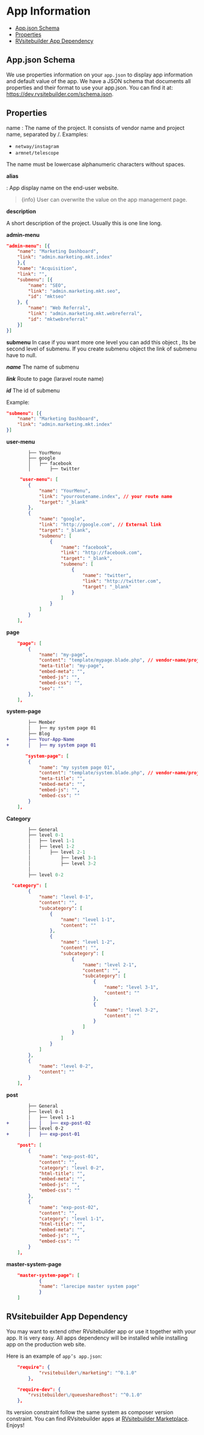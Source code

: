 # App Information

- [App.json Schema](#appjson-schema)
- [Properties](#properties)
- [RVsitebuilder App Dependency](#rvsitebuilder-app-dependency)

## App.json Schema

We use properties information on your `app.json` to display app information and default value of the app. We have a JSON schema that documents all properties and their format to use your app.json. You can find it at: https://dev.rvsitebuilder.com/schema.json.

<!-- TODO: @Settavut create the full list of schema.json above and make above URL accessible. And explain it below similar to https://getcomposer.org/doc/04-schema.md -->

<a name="Properties"></a>

## Properties

name
: The name of the project. It consists of vendor name and project name, separated by /. Examples:

- `netway/instagram`
- `armnet/telescope`

The name must be lowercase alphanumeric characters without spaces.

**alias**

: App display name on the end-user website.

> {info} User can overwrite the value on the app management page.

**description**

A short description of the project. Usually this is one line long.

**admin-menu**

```json
"admin-menu": [{
    "name": "Marketing Dashboard",
    "link": "admin.marketing.mkt.index"
    },{
    "name": "Acquisition",
    "link": "",
    "submenu": [{
        "name": "SEO",
        "link": "admin.marketing.mkt.seo",
        "id": "mktseo"
    }, {
        "name": "Web Referral",
        "link": "admin.marketing.mkt.webreferral",
        "id": "mktwebreferral"
    }]
}]
```

**submenu**
In case if you want more one level you can add this object , Its be second level of submenu. If you create submenu object the link of submenu have to null.

**_name_**
The name of submenu

**_link_**
Route to page (laravel route name)

**_id_**
The id of submenu

Example:

```json
"submenu": [{
    "name": "Marketing Dashboard",
    "link": "admin.marketing.mkt.index"
}]
```

**user-menu**

```text
        ├── YourMenu
        ├── google
        │   ├── facebook
        │       ├── twitter
```

```json
     "user-menu": [
        {
            "name": "YourMenu",
            "link": "yourroutename.index", // your route name
            "target": "_blank"
        },
        {
            "name": "google",
            "link": "http://google.com", // External link
            "target": "_blank",
            "submenu": [
                {
                    "name": "facebook",
                    "link": "http://facebook.com",
                    "target": "_blank",
                    "submenu": [
                        {
                            "name": "twitter",
                            "link": "http://twitter.com",
                            "target": "_blank"
                        }
                    ]
                }
            ]
        }
    ],
```

**page**

```json
    "page": [
        {
            "name": "my-page",
            "content": "template/mypage.blade.php", // vendor-name/project-name/resources/view/template/mypage.blade.php
            "meta-title": "my-page",
            "embed-meta": "",
            "embed-js": "",
            "embed-css": "",
            "seo": ""
        },
    ],
```

**system-page**

```diff
        ├── Member
        │   ├── my system page 01
        ├── Blog
+       ├── Your-App-Name
+       │   ├── my system page 01

```

```json
       "system-page": [
        {
            "name": "my system page 01",
            "content": "template/system.blade.php", // vendor-name/project-name/resources/view/template/system.blade.php
            "meta-title": "",
            "embed-meta": "",
            "embed-js": "",
            "embed-css": ""
        }
    ],
```

**Category**

```php
        ├── General
        ├── level 0-1
        │   ├── level 1-1
        │   ├── level 1-2
        │       ├── level 2-1
        │           ├── level 3-1
        │           ├── level 3-2
        │
        ├── level 0-2
```

```json
  "category": [
        {
            "name": "level 0-1",
            "content": "",
            "subcategory": [
                {
                    "name": "level 1-1",
                    "content": ""
                },
                {
                    "name": "level 1-2",
                    "content": "",
                    "subcategory": [
                        {
                            "name": "level 2-1",
                            "content": "",
                            "subcategory": [
                                {
                                    "name": "level 3-1",
                                    "content": ""
                                },
                                {
                                    "name": "level 3-2",
                                    "content": ""
                                }
                            ]
                        }
                    ]
                }
            ]
        },
        {
            "name": "level 0-2",
            "content": ""
        }
    ],
```

**post**

```diff
        ├── General
        ├── level 0-1
        │   ├── level 1-1
+       │   │   ├── exp-post-02
        ├── level 0-2
+       │   ├── exp-post-01
```

```json
    "post": [
        {
            "name": "exp-post-01",
            "content": "",
            "category": "level 0-2",
            "html-title": "",
            "embed-meta": "",
            "embed-js": "",
            "embed-css": ""
        },
        {
            "name": "exp-post-02",
            "content": "",
            "category": "level 1-1",
            "html-title": "",
            "embed-meta": "",
            "embed-js": "",
            "embed-css": ""
        }
    ],
```

**master-system-page**

```json
    "master-system-page": [
            {
            "name": "larecipe master system page"
            }
    ]
```

## RVsitebuilder App Dependency

You may want to extend other RVsitebuilder app or use it together with your app. It is very easy. All apps dependency will be installed while installing app on the production web site.

Here is an example of `app’s app.json`:

```json
    "require": {
            "rvsitebuilder\/marketing": "^0.1.0"
        },
```

```json
    "require-dev": {
        "rvsitebuilder\/queuesharedhost": "^0.1.0"
    },
```

Its version constraint follow the same system as composer version constraint. You can find RVsitebuilder apps at [RVsitebuilder Marketplace](https://apps.rvsitebuilder.com). Enjoys!
